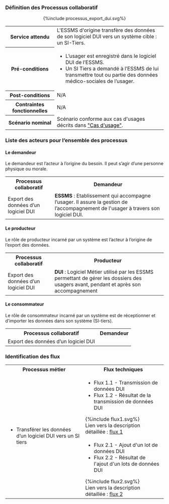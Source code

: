 

### Définition des Processus collaboratif

<!-- commande pour insérer un fichier plantuml dans un fichier .md -->
<div style="text-align:center;">{%include processus_export_dui.svg%}</div>

<table style="width:100%">
  <tr>
    <th>Service attendu</th>
    <td>L'ESSMS d'origine transfère des données de son logiciel DUI vers un système cible : un SI-Tiers.</td>
  </tr>
  <tr>
    <th>Pré-conditions</th>
  <td>
  <ul>
  <li>L’usager est enregistré dans le logiciel DUI de l’ESSMS.</li>
  <li>Un SI Tiers a demandé à l’ESSMS de lui transmettre tout ou partie des données médico-sociales de l’usager.</li>
  </ul>
  </td>
  </tr>
  <tr>
    <th>Post-conditions</th>
    <td>N/A</td>
  </tr>
  <tr>
    <th>Contraintes fonctionnelles</th>
    <td>N/A</td>
  </tr>
  <tr>
    <th>Scénario nominal</th>
    <td>Scénario conforme aux cas d'usages décrits dans 
    <a href="sfe_cas_usage.html"><span style="color:windowtext;">"Cas d'usage"</span></a>.
    </td>
  </tr>
</table>

### Liste des acteurs pour l’ensemble des processus

#### Le demandeur

Le demandeur est l’acteur à l’origine du besoin. Il peut s’agir d’une personne physique ou morale.

<table style="width:100%">
  <tr>
    <th>Processus collaboratif</th>
    <th>Demandeur</th>
  </tr>
  <tr>
    <td rowspan=2>Export des données d’un logiciel DUI</td>
    <td><b>ESSMS</b> : Etablissement qui accompagne l’usager. Il assure la gestion de l’accompagnement de l'usager à travers son logiciel DUI.</td>
  </tr>
</table>

#### Le producteur 

Le rôle de producteur incarné par un système est l’acteur à l’origine de l’export des données.

<table style="width:100%">
  <tr>
    <th>Processus collaboratif</th>
    <th>Producteur</th>
  </tr>
  <tr>
    <td>Export des données d’un logiciel DUI</td>
    <td rowspan="3"><b>DUI</b> : Logiciel Métier utilisé par les ESSMS permettant de gérer les dossiers des usagers avant, pendant et après son accompagnement</td>
  </tr>
</table>

#### Le consommateur

Le rôle de consommateur incarné par un système est de réceptionner et d’importer les données dans son système (SI-tiers). 

<table style="width:100%">
  <tr>
    <th>Processus collaboratif</th>
    <th>Demandeur</th>
  </tr>
  <tr>
    <td>Export des données d’un logiciel DUI</td>
  </tr>
</table>

### Identification des flux

<table style="width:100%">
  <tr>
    <th>Processus métier</th>
    <th>Flux techniques</th>
  </tr>
  <tr>
    <td rowspan="2">
      <ul>
      <li>Transférer les données d’un logiciel DUI vers un SI tiers</li>
      </ul>
    </td>
    <td>
      <ul>
      <li>Flux 1.1 - Transmission de données DUI</li>
      <li>Flux 1.2 - Résultat de la transmission de données DUI</li>
      </ul>
      {%include flux1.svg%} <br>
      Lien vers la description détaillée : <a href="description_flux_1_ajout_doc.html">flux 1</a>
    </td>
  </tr>
  <tr>
    <td>
      <ul>
      <li>Flux 2.1 - Ajout d'un lot de données DUI</li>
      <li>Flux 2.2 - Résultat de l'ajout d'un lots de données DUI</li>
      </ul>
      {%include flux2.svg%} <br>
      Lien vers la description détaillée : <a href="description_flux_2_ajout_lot_doc.html">flux 2</a>
    </td>
  </tr>
</table>